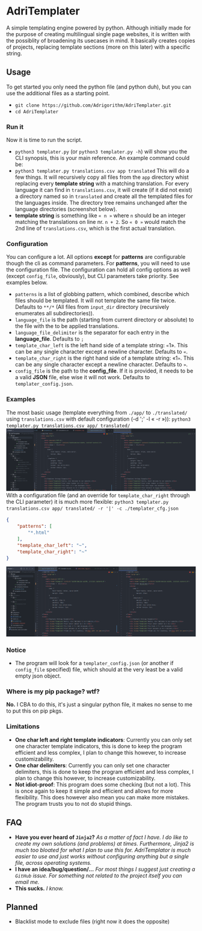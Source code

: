 # AdriTemplater

A simple templating engine powered by python. Although initially made for the purpose of creating multilingual single page websites, it is written with the possiblity of broadening its usecases in mind. It basically creates copies of projects, replacing template sections (more on this later) with a specific string.

## Usage
To get started you only need the python file (and python duh), but you can use the additional files as a starting point.
- `git clone https://github.com/Adrigorithm/AdriTemplater.git`
- `cd AdriTemplater`

### Run it
Now it is time to run the script.
- `python3 templater.py` (or `python3 templater.py -h`) will show you the CLI synopsis, this is your main reference.
An example command could be:
- `python3 templater.py translations.csv app translated`
This will do a few things. It will recursively copy all files from the `app` directory whist replacing every **template string** with a matching translation. For every language it can find in `translations.csv`, it will create (if it did not exist) a directory named so in `translated` and create all the templated files for the languages inside. The directory tree remains unchanged after the language directories (screenshot below).
- **template string** is something like `« n »` where `n` should be an integer matching the translations on line nr. `n + 2`. So `« 0 »` would match the 2nd line of `translations.csv`, which is the first actual translation.

### Configuration
You can configure a lot. All options **except** for **patterns** are configurable though the cli as command parameters. For **patterns**, you will need to use the configuration file. The configuration can hold all config options as well (except `config_file`, obviously), but CLI parameters take priority. See examples below.
- `patterns` is a list of globbing pattern, which combined, describe which files should be templated. It will not template the same file twice. Defaults to `**/*` (All files from `input_dir` directory (recursively enumerates all subdirectories)).
- `language_file` is the path (starting from current directory or absolute) to the file with the to be applied translations.
- `language_file_delimiter` is the separator for each entry in the **language_file**. Defaults to `;`
- `template_char_left` is the left hand side of a template string: `«`1». This can be any single character except a newline character. Defaults to `«`.
- `template_char_right` is the right hand side of a template string: «1`»`. This can be any single character except a newline character. Defaults to `»`.
- `config_file` is the path to the **config_file**. If it is provided, it needs to be a valid **JSON** file, else wise it will not work. Defaults to `templater_config.json`.

### Examples
The most basic usage (template everything from `./app/` to `./translated/` using `translations.csv` with default configuration (-d ';' -l « -r »)): `python3 templater.py translations.csv app/ translated/`
![sample](img/default.png)
With a configuration file (and an override for `template_char_right` through the CLI parameter) it is much more flexible: `python3 templater.py translations.csv app/ translated/ -r '|' -c ./templater_cfg.json`
```json
{
    "patterns": [
        "*.html"
    ],
    "template_char_left": "~",
    "template_char_right": "~"
}
```
![sample0](img/config.png)

### Notice
- The program will look for a `templater_config.json` (or another if `config_file` specified) file, which should at the very least be a valid empty json object.

### Where is my pip package? wtf?
**No.** I CBA to do this, it's just a singular python file, it makes no sense to me to put this on pip pkgs.

### Limitations
- **One char left and right template indicators**: Currently you can only set one character template indicators, this is done to keep the program efficient and less complex, I plan to change this however, to increase customizability.
- **One char delimiters**: Currently you can only set one character delimiters, this is done to keep the program efficient and less complex, I plan to change this however, to increase customizability.
- **Not idiot-proof**: This program does some checking (but not a lot). This is once again to keep it simple and efficient and allows for more flexibility. This does however also mean you can make more mistakes. The program trusts you to not do stupid things.

## FAQ
- **Have you ever heard of `Jinja2`?**
*As a matter of fact I have. I do like to create my own solutions (and problems) at times. Furthermore, Jinja2 is much too bloated for what I plan to use this for. AdriTemplator is much easier to use and just works without configuring anything but a single file, across operating systems.*
- **I have an idea/bug/question/...**
*For most things I suggest just creating a `GitHub` issue. For something not related to the project itself you can email me.*
- **This sucks.**
*I know.*

## Planned
- Blacklist mode to exclude files (right now it does the opposite)